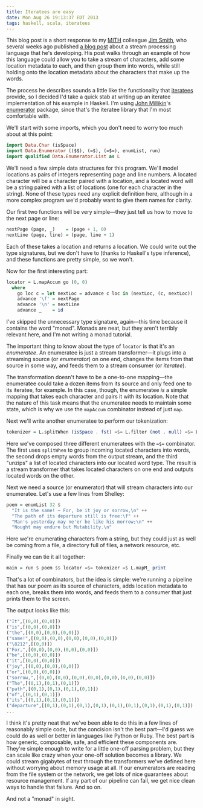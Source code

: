 ```yaml
---
title: Iteratees are easy
date: Mon Aug 26 19:13:37 EDT 2013
tags: haskell, scala, iteratees
---
```


This blog post is a short response to my [MITH](http://mith.umd.edu/) colleague
[Jim Smith](https://twitter.com/jgsmith), who several weeks ago published
[a blog post](http://www.jamesgottlieb.com/2013/08/streams-part-ii/)
about a stream processing language that he's developing.
His post walks through an example of how this language
could allow you to take a stream of characters,
add some location metadata to each, and then group them into words, while still
holding onto the location metadata about the characters that make up the words.

The process he describes sounds a little like the functionality that [iteratees](http://okmij.org/ftp/Streams.html) provide,
so I decided I'd take a quick stab at writing up an
iteratee implementation of his example in Haskell.
I'm using [John Millikin](https://john-millikin.com/)'s
[enumerator](http://hackage.haskell.org/package/enumerator) package,
since that's the iteratee library that I'm most comfortable with.

<!-- MORE -->

We'll start with some imports, which you don't need to worry too much about at this point:

``` haskell
import Data.Char (isSpace)
import Data.Enumerator (($$), (=$), (=$=), enumList, run)
import qualified Data.Enumerator.List as L
```

We'll need a few simple data structures for this program. We'll model locations as pairs
of integers representing page and line numbers. A located character will be a character
paired with a location, and a located word will be a string paired with a list of locations
(one for each character in the string). None of these types need any explicit definition here,
although in a more complex program we'd probably want to give them names for clarity.

Our first two functions will be very simple—they just tell us how to move to the next page
or line:

``` haskell
nextPage (page, _)    = (page + 1, 0)
nextLine (page, line) = (page, line + 1)
```

Each of these takes a location and returns a location. We could write out the type signatures,
but we don't have to (thanks to Haskell's type inference), and these functions are pretty simple, so we won't.

Now for the first interesting part:

``` haskell
locator = L.mapAccum go (0, 0)
  where
    go loc c = let nextLoc = advance c loc in (nextLoc, (c, nextLoc))
    advance '\f' = nextPage
    advance '\n' = nextLine
    advance _    = id
```

I've skipped the unnecessary type signature, again—this time because it contains the word "monad".
Monads are neat, but they aren't terribly relevant here, and I'm not writing a monad tutorial.

The important thing to know about the type of `locator` is that it's an _enumeratee_.
An enumeratee is just a stream transformer—it plugs into a streaming source (or _enumerator_) on one end,
changes the items from that source in some way, and feeds them to a stream consumer (or _iteratee_).

The transformation doesn't have to be a one-to-one mapping—the enumeratee could take a dozen items from
its source and only feed one to its iteratee, for example. In this case, though, the enumeratee _is_
a simple mapping that takes each character and pairs it with its location. Note that the nature of
this task means that 
the enumeratee needs to maintain some state, which is why we use the `mapAccum` combinator instead
of just `map`.

Next we'll write another enumeratee to perform our tokenization:

``` haskell
tokenizer = L.splitWhen (isSpace . fst) =$= L.filter (not . null) =$= L.map unzip
```

Here we've composed three different enumeratees with the `=$=` combinator.
The first uses `splitWhen` to group incoming located characters into words, the second
drops empty words from the output stream, and the third "unzips" a list of located
characters into our located word type. The result is a stream transformer that
takes located characters on one end and outputs located words on the other.

Next we need a source (or enumerator) that will stream characters into our enumeratee.
Let's use a few lines from Shelley:

``` haskell
poem = enumList 32 $
  "It is the same! — For, be it joy or sorrow,\n" ++
  "The path of its departure still is free:\f" ++
  "Man's yesterday may ne'er be like his morrow;\n" ++
  "Nought may endure but Mutability.\n"
```

Here we're enumerating characters from a string, but they could just as well be coming
from a file, a directory full of files, a network resource, etc.

Finally we can tie it all together:

``` haskell
main = run $ poem $$ locator =$= tokenizer =$ L.mapM_ print
```

That's a lot of combinators, but the idea is simple: we're running a pipeline that
has our poem as its source of characters, adds location metadata to each one, breaks
them into words, and feeds them to a consumer that just prints them to the screen.

The output looks like this:

``` haskell
("It",[(0,0),(0,0)])
("is",[(0,0),(0,0)])
("the",[(0,0),(0,0),(0,0)])
("same!",[(0,0),(0,0),(0,0),(0,0),(0,0)])
("\8212",[(0,0)])
("For,",[(0,0),(0,0),(0,0),(0,0)])
("be",[(0,0),(0,0)])
("it",[(0,0),(0,0)])
("joy",[(0,0),(0,0),(0,0)])
("or",[(0,0),(0,0)])
("sorrow,",[(0,0),(0,0),(0,0),(0,0),(0,0),(0,0),(0,0)])
("The",[(0,1),(0,1),(0,1)])
("path",[(0,1),(0,1),(0,1),(0,1)])
("of",[(0,1),(0,1)])
("its",[(0,1),(0,1),(0,1)])
("departure",[(0,1),(0,1),(0,1),(0,1),(0,1),(0,1),(0,1),(0,1),(0,1)])
...
```

I think it's pretty neat that we've been able to do this in a few lines of
reasonably simple code, but the concision isn't the best part—I'd guess we could do
as well or better in languages like Python or Ruby.
The best part is how generic, composable,
safe, and efficient these components are. They're simple enough to write for a
little one-off parsing problem, but they can scale like crazy when your one-off
solution becomes a library. We could stream gigabytes of text through
the transformers we've defined here without worrying about memory usage at all.
If our enumerators are reading from the file system or the network,
we get lots of nice guarantees about resource management. If any part of our
pipeline can fail, we get nice clean ways to handle that failure. And so on.

And not a "monad" in sight.

